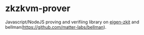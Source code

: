 # zkzkvm-prover

Javascript/NodeJS proving and verifiing library on [eigen-zkit](https://github.com/0xEigenLabs/eigen-zkit) and bellman(https://github.com/matter-labs/bellman).
